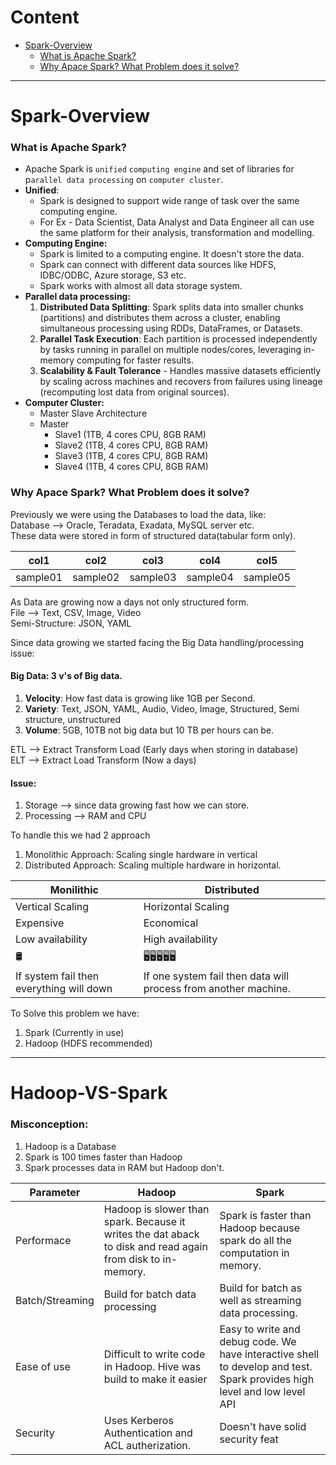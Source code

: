 # Content
- [Spark-Overview](#Spark-Overview)
	- [What is Apache Spark?](#What%20is%20Apache%20Spark?)
	- [Why Apace Spark? What Problem does it solve?](#Why%20Apace%20Spark?%20What%20Problem%20does%20it%20solve?)

---

# Spark-Overview
### What is Apache Spark?
- Apache Spark is `unified` `computing engine` and set of libraries for p`arallel data processing` on `computer cluster`.
- **Unified**: 
	- Spark is designed to support wide range of task over the same computing engine.
	- For Ex - Data Scientist, Data Analyst and Data Engineer all can use the same platform for their analysis, transformation and modelling.
- **Computing Engine:**
	- Spark is limited to a computing engine. It doesn't store the data.
	- Spark can connect with different data sources like HDFS, IDBC/ODBC, Azure storage, S3 etc.
	- Spark works with almost all data storage system.
- **Parallel data processing:**
	1. **Distributed Data Splitting**: Spark splits data into smaller chunks (partitions) and distributes them across a cluster, enabling simultaneous processing using RDDs, DataFrames, or Datasets.
	2. **Parallel Task Execution**: Each partition is processed independently by tasks running in parallel on multiple nodes/cores, leveraging in-memory computing for faster results.
	3. **Scalability & Fault Tolerance** - Handles massive datasets efficiently by scaling across machines and recovers from failures using lineage (recomputing lost data from original sources).
- **Computer Cluster:**
	- Master Slave Architecture
	- Master
		- Slave1 (1TB, 4 cores CPU, 8GB RAM)
		- Slave2 (1TB, 4 cores CPU, 8GB RAM)
		- Slave3 (1TB, 4 cores CPU, 8GB RAM)
		- Slave4 (1TB, 4 cores CPU, 8GB RAM)

### Why Apace Spark? What Problem does it solve?
Previously we were using the Databases to load the data, like:   
Database --> Oracle, Teradata, Exadata, MySQL server etc.   
These data were stored in form of structured data(tabular form only).   

| col1     | col2     | col3     | col4     | col5     |
| -------- | -------- | -------- | -------- | -------- |
| sample01 | sample02 | sample03 | sample04 | sample05 |

As Data are growing now a days not only structured form.  
File --> Text, CSV, Image, Video   
Semi-Structure: JSON, YAML  

Since data growing we started facing the Big Data handling/processing issue:   

#### **Big Data:** 3 v's of Big data.   
1. **Velocity**: How fast data is growing like 1GB per Second.
2. **Variety**: Text, JSON, YAML, Audio, Video, Image, Structured, Semi structure, unstructured
3. **Volume**: 5GB, 10TB not big data but 10 TB per hours can be.


ETL --> Extract Transform Load (Early days when storing in database)   
ELT --> Extract Load Transform (Now a days)   

#### Issue: 
1. Storage --> since data growing fast how we can store.
2. Processing --> RAM and CPU   

To handle this we had 2 approach
1. Monolithic Approach: Scaling single hardware in vertical
2. Distributed Approach: Scaling multiple hardware in horizontal.


| Monilithic                               | Distributed                                                     |
| ---------------------------------------- | --------------------------------------------------------------- |
| Vertical Scaling                         | Horizontal Scaling                                              |
| Expensive                                | Economical                                                      |
| Low availability                         | High availability                                               |
| 🛢                                       | 🖥🖥🖥🖥🖥                                                      |
| If system fail then everything will down | If one system fail then data will process from another machine. |

To Solve this problem we have:
1. Spark (Currently in use)
2. Hadoop (HDFS recommended)

-------

# Hadoop-VS-Spark
### Misconception:
1. Hadoop is a Database
2. Spark is 100 times faster than Hadoop
3. Spark processes data in RAM but Hadoop don't.


| Parameter       | Hadoop                                                                                                      | Spark                                                                                                                    |
| --------------- | ----------------------------------------------------------------------------------------------------------- | ------------------------------------------------------------------------------------------------------------------------ |
| Performace      | Hadoop is slower than spark. Because it writes the dat aback to disk and read again from disk to in-memory. | Spark is faster than Hadoop because spark do all the computation in memory.                                              |
| Batch/Streaming | Build for batch data processing                                                                             | Build for batch as well as streaming data processing.                                                                    |
| Ease of use     | Difficult to write code in Hadoop. Hive was build to make it easier                                         | Easy to write and debug code. We have interactive shell to develop and test. Spark provides high level and low level API |
| Security        | Uses Kerberos Authentication and ACL autherization.                                                         | Doesn't have solid security feat                                                                                         |
